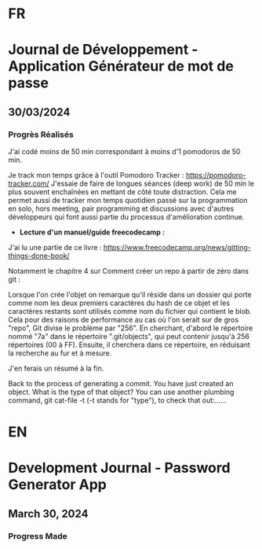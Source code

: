 # FR

# Journal de Développement - Application Générateur de mot de passe

## 30/03/2024

### Progrès Réalisés

J'ai codé moins de 50 min correspondant à moins d'1 pomodoros de 50 min.

Je track mon temps grâce à l'outil Pomodoro Tracker : https://pomodoro-tracker.com/
J'essaie de faire de longues séances (deep work) de 50 min le plus souvent enchaînées en mettant de côté toute distraction.
Cela me permet aussi de tracker mon temps quotidien passé sur la programmation en solo, hors meeting, pair programming et discussions avec d'autres développeurs qui font aussi partie du processus d'amélioration continue.

- **Lecture d'un manuel/guide freecodecamp :**

J'ai lu une partie de ce livre : https://www.freecodecamp.org/news/gitting-things-done-book/

Notamment le chapitre 4 sur Comment créer un repo à partir de zéro dans git :

Lorsque l'on crée l'objet on remarque qu'il réside dans un dossier qui porte comme nom les deux premiers caractères du hash de ce objet et les caractères restants sont utilisés comme nom du fichier qui contient le blob.
Cela pour des raisons de performance au cas où l'on serait sur de gros "repo", Git divise le problème par "256". En cherchant, d'abord le répertoire nommé "7a" dans le répertoire ".git/objects", qui peut contenir jusqu'à 256 répertoires (00 à FF). Ensuite, il cherchera dans ce répertoire, en réduisant la recherche au fur et à mesure.

J'en ferais un résumé à la fin.

Back to the process of generating a commit. You have just created an object. What is the type of that object? You can use another plumbing command, git cat-file -t (-t stands for "type"), to check that out:......

# EN

# Development Journal - Password Generator App

## March 30, 2024

### Progress Made
